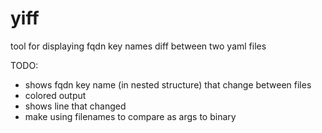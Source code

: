 # yiff
tool for displaying fqdn key names diff between two yaml files


TODO:
- shows fqdn key name (in nested structure) that change between files
- colored output
- shows line that changed
- make using filenames to compare as args to binary